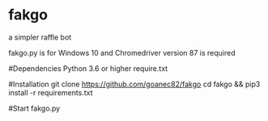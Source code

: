 # fakgo
 a simpler raffle bot

fakgo.py is for Windows 10 and Chromedriver version 87 is required

#Dependencies
Python 3.6 or higher
require.txt


#Installation
git clone https://github.com/goanec82/fakgo
cd fakgo && pip3 install -r requirements.txt

#Start
fakgo.py
